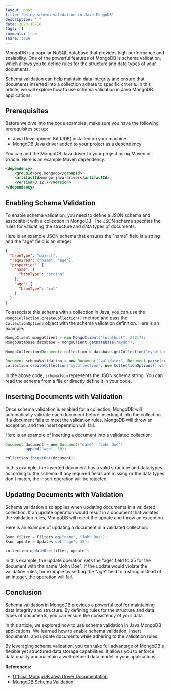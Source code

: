 ```yaml
---
layout: post
title: "Using schema validation in Java MongoDB"
description: " "
date: 2023-10-16
tags: []
comments: true
share: true
---
```


MongoDB is a popular NoSQL database that provides high performance and scalability. One of the powerful features of MongoDB is schema validation, which allows you to define rules for the structure and data types of your documents.

Schema validation can help maintain data integrity and ensure that documents inserted into a collection adhere to specific criteria. In this article, we will explore how to use schema validation in Java MongoDB applications.

## Prerequisites

Before we dive into the code examples, make sure you have the following prerequisites set up:

- Java Development Kit (JDK) installed on your machine
- MongoDB Java driver added to your project as a dependency

You can add the MongoDB Java driver to your project using Maven or Gradle. Here is an example Maven dependency:

```xml
<dependency>
    <groupId>org.mongodb</groupId>
    <artifactId>mongo-java-driver</artifactId>
    <version>3.12.7</version>
</dependency>
```

## Enabling Schema Validation

To enable schema validation, you need to define a JSON schema and associate it with a collection in MongoDB. The JSON schema specifies the rules for validating the structure and data types of documents.

Here is an example JSON schema that ensures the "name" field is a string and the "age" field is an integer:

```json
{
  "bsonType": "object",
  "required": ["name", "age"],
  "properties": {
    "name": {
      "bsonType": "string"
    },
    "age": {
      "bsonType": "int"
    }
  }
}
```

To associate this schema with a collection in Java, you can use the `MongoCollection.createCollection()` method and pass the `CollectionOptions` object with the schema validation definition. Here is an example:

```java
MongoClient mongoClient = new MongoClient("localhost", 27017);
MongoDatabase database = mongoClient.getDatabase("mydb");

MongoCollection<Document> collection = database.getCollection("mycollection");

Document schemaValidation = new Document("validator", Document.parse(schemaJson));
collection.createCollection("mycollection", new CollectionOptions().validationOptions(schemaValidation));
```

In the above code, `schemaJson` represents the JSON schema string. You can read the schema from a file or directly define it in your code.

## Inserting Documents with Validation

Once schema validation is enabled for a collection, MongoDB will automatically validate each document before inserting it into the collection. If a document fails to meet the validation rules, MongoDB will throw an exception, and the insert operation will fail.

Here is an example of inserting a document into a validated collection:

```java
Document document = new Document("name", "John Doe")
        .append("age", 30);

collection.insertOne(document);
```

In this example, the inserted document has a valid structure and data types according to the schema. If any required fields are missing or the data types don't match, the insert operation will be rejected.

## Updating Documents with Validation

Schema validation also applies when updating documents in a validated collection. If an update operation would result in a document that violates the validation rules, MongoDB will reject the update and throw an exception.

Here is an example of updating a document in a validated collection:

```java
Bson filter = Filters.eq("name", "John Doe");
Bson update = Updates.set("age", 35);

collection.updateOne(filter, update);
```

In this example, the update operation sets the "age" field to 35 for the document with the name "John Doe". If the update would violate the validation rules, for example by setting the "age" field to a string instead of an integer, the operation will fail.

## Conclusion

Schema validation in MongoDB provides a powerful tool for maintaining data integrity and structure. By defining rules for the structure and data types of documents, you can ensure the consistency of your data.

In this article, we explored how to use schema validation in Java MongoDB applications. We learned how to enable schema validation, insert documents, and update documents while adhering to the validation rules.

By leveraging schema validation, you can take full advantage of MongoDB's flexible yet structured data storage capabilities. It allows you to enforce data quality and maintain a well-defined data model in your applications.

**References:**
- [Official MongoDB Java Driver Documentation](https://mongodb.github.io/mongo-java-driver/4.2/)
- [MongoDB Schema Validation](https://docs.mongodb.com/manual/core/schema-validation/)